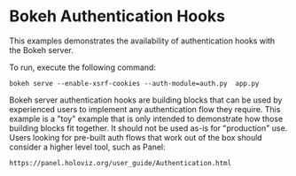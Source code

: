 # Bokeh Authentication Hooks

This examples demonstrates the availability of authentication hooks with the
Bokeh server.

To run, execute the following command:

    bokeh serve --enable-xsrf-cookies --auth-module=auth.py  app.py

Bokeh server authentication hooks are building blocks that can be used by
experienced users to implement any authentication flow they require. This
example is a "toy" example that is only intended to demonstrate how those
building blocks fit together. It should not be used as-is for "production"
use. Users looking for pre-built auth flows that work out of the box should
consider a higher level tool, such as Panel:

    https://panel.holoviz.org/user_guide/Authentication.html
